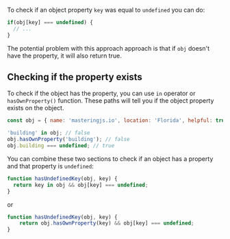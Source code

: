 To check if an object property `key` was equal to `undefined` you can do:

```javascript
if(obj[key] === undefined) {
  // ...
}
```

The potential problem with this approach approach is that if `obj` doesn't have the property, it will also return true.

## Checking if the property exists

To check if the object has the property, you can use `in` operator or `hasOwnProperty()` function.
These paths will tell you if the object property exists on the object.

```javascript
const obj = { name: 'masteringjs.io', location: 'Florida', helpful: true };

'building' in obj; // false
obj.hasOwnProperty('building'); // false
obj.building === undefined; // true
```

You can combine these two sections to check if an object has a property and that property is `undefined`:

```javascript
function hasUndefinedKey(obj, key) {
  return key in obj && obj[key] === undefined;
}
```

or

```javascript
function hasUndefinedKey(obj, key) {
    return obj.hasOwnProperty(key) && obj[key] === undefined;
}
```
